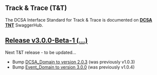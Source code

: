 ## Track & Trace (T&T)

The DCSA Interface Standard for Track & Trace is documented on [**DCSA TNT**](https://app.swaggerhub.com/apis/dcsaorg/DCSA_TNT) SwaggerHub.

<a name="v300"></a>[Release v3.0.0-Beta-1 (...)](https://app.swaggerhub.com/apis-docs/dcsaorg/DCSA_TNT/3.0.0-Beta-1)
---
Next T&T release - to be updated...

- Bump [DCSA_Domain to version 2.0.3](https://github.com/dcsaorg/DCSA-OpenAPI/tree/master/domain/dcsa#v200) (was previously v1.0.3)
- Bump [Event_Domain to version 3.0.0](https://github.com/dcsaorg/DCSA-OpenAPI/tree/master/domain/event#v200) (was previously v1.0.4)
